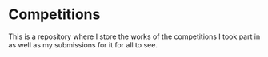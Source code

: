 # Competitions

This is a repository where I store the works of the competitions I took part in as well as my submissions for it for all to see.
